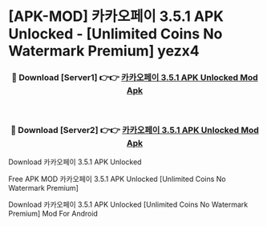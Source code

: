 # [APK-MOD] 카카오페이 3.5.1 APK Unlocked - [Unlimited Coins No Watermark Premium] yezx4



<div align="center">
<h3>🔴 Download [Server1] 👉👉 <a href="https://momento.my/?title=카카오페이_3.5.1_APK_Unlocked">카카오페이 3.5.1 APK Unlocked Mod Apk</a></h3><br>

<h3>🔴 Download [Server2] 👉👉 <a href="https://momento.my/?title=카카오페이_3.5.1_APK_Unlocked">카카오페이 3.5.1 APK Unlocked Mod Apk</a></h3>
</div>



Download 카카오페이 3.5.1 APK Unlocked 

Free APK MOD 카카오페이 3.5.1 APK Unlocked [Unlimited Coins No Watermark Premium]

Download 카카오페이 3.5.1 APK Unlocked [Unlimited Coins No Watermark Premium] Mod For Android
